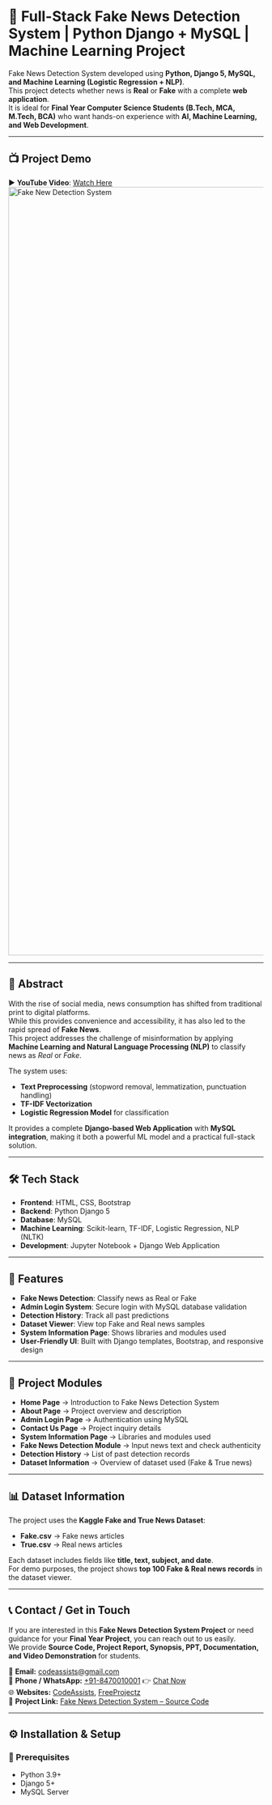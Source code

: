 # 📰 Full-Stack Fake News Detection System | Python Django + MySQL | Machine Learning Project

Fake News Detection System developed using **Python, Django 5, MySQL, and Machine Learning (Logistic Regression + NLP)**.  
This project detects whether news is **Real** or **Fake** with a complete **web application**.  
It is ideal for **Final Year Computer Science Students (B.Tech, MCA, M.Tech, BCA)** who want hands-on experience with **AI, Machine Learning, and Web Development**.

---

## 📺 Project Demo
▶️ **YouTube Video**: [Watch Here](https://www.youtube.com/watch?v=45eFdG_KFLg)  
<img width="1854" height="1519" alt="Fake New Detection System" src="https://github.com/user-attachments/assets/0682e029-4ccd-4ea3-849d-b72cedae00fd" />

---

## 📖 Abstract
With the rise of social media, news consumption has shifted from traditional print to digital platforms.  
While this provides convenience and accessibility, it has also led to the rapid spread of **Fake News**.  
This project addresses the challenge of misinformation by applying **Machine Learning and Natural Language Processing (NLP)** to classify news as *Real* or *Fake*.  

The system uses:
- **Text Preprocessing** (stopword removal, lemmatization, punctuation handling)  
- **TF-IDF Vectorization**  
- **Logistic Regression Model** for classification  

It provides a complete **Django-based Web Application** with **MySQL integration**, making it both a powerful ML model and a practical full-stack solution.  

---

## 🛠️ Tech Stack

- **Frontend**: HTML, CSS, Bootstrap  
- **Backend**: Python Django 5  
- **Database**: MySQL  
- **Machine Learning**: Scikit-learn, TF-IDF, Logistic Regression, NLP (NLTK)  
- **Development**: Jupyter Notebook + Django Web Application  

---

## 🚀 Features

- **Fake News Detection**: Classify news as Real or Fake  
- **Admin Login System**: Secure login with MySQL database validation  
- **Detection History**: Track all past predictions  
- **Dataset Viewer**: View top Fake and Real news samples  
- **System Information Page**: Shows libraries and modules used  
- **User-Friendly UI**: Built with Django templates, Bootstrap, and responsive design  

---

## 📂 Project Modules

- **Home Page** → Introduction to Fake News Detection System  
- **About Page** → Project overview and description  
- **Admin Login Page** → Authentication using MySQL  
- **Contact Us Page** → Project inquiry details  
- **System Information Page** → Libraries and modules used  
- **Fake News Detection Module** → Input news text and check authenticity  
- **Detection History** → List of past detection records  
- **Dataset Information** → Overview of dataset used (Fake & True news)  

---

## 📊 Dataset Information
The project uses the **Kaggle Fake and True News Dataset**:
- **Fake.csv** → Fake news articles  
- **True.csv** → Real news articles  

Each dataset includes fields like **title, text, subject, and date**.  
For demo purposes, the project shows **top 100 Fake & Real news records** in the dataset viewer.  

---

## 📞 Contact / Get in Touch  

If you are interested in this **Fake News Detection System Project** or need guidance for your **Final Year Project**, you can reach out to us easily.  
We provide **Source Code, Project Report, Synopsis, PPT, Documentation, and Video Demonstration** for students.  

📩 **Email:** [codeassists@gmail.com](mailto:codeassists@gmail.com)  
📱 **Phone / WhatsApp:** [+91-8470010001](https://wa.me/918470010001?text=Hello%20Team%2C%20I%20got%20your%20contact%20from%20GitHub%20and%20want%20to%20know%20about%20a%20project) 👉 [Chat Now](https://wa.me/918470010001?text=Hello%20Team%2C%20I%20got%20your%20contact%20from%20GitHub%20and%20want%20to%20know%20about%20a%20project)    
🌐 **Websites:**   [CodeAssists](http://codeassists.com/), [FreeProjectz](https://www.freeprojectz.com/)  
📌 **Project Link:** [Fake News Detection System – Source Code](https://www.freeprojectz.com/machine-learning-projects-python-projects-major-project/fake-news-detection-system-project-source)  

---

## ⚙️ Installation & Setup

### 🔹 Prerequisites
- Python 3.9+  
- Django 5+  
- MySQL Server  

